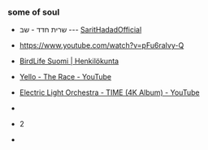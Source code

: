 ### some of soul 

- שרית חדד - שב --- [SaritHadadOfficial](https://www.youtube.com/watch?v=vPPNJahFCko)
- https://www.youtube.com/watch?v=pFu6raIvy-Q  
- [BirdLife Suomi | Henkilökunta](https://www.birdlife.fi/jarjesto/yhteystiedot/henkilokunta/)  
- [Yello - The Race - YouTube](https://www.youtube.com/watch?v=Y4QbJRAWvRU) 
- [Electric Light Orchestra - TIME (4K Album) - YouTube](https://www.youtube.com/watch?v=yxBZhHE-R7M) 
- 

- 2
- 

